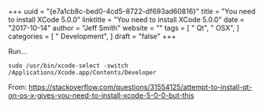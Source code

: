 +++ 
uuid = "{e7a1cb8c-bed0-4cd5-8722-df693ad60816}" 
title = "You need to install XCode 5.0.0" 
linktitle = "You need to install XCode 5.0.0" 
date = "2017-10-14" 
author = "Jeff Smith"
website = "" 
tags = [ " Qt", " OSX",  ] 
categories = [ " Development",  ] 
draft = "false" 
+++ 

Run...

    sudo /usr/bin/xcode-select -switch /Applications/Xcode.app/Contents/Developer 

From: https://stackoverflow.com/questions/31554125/attempt-to-install-qt-on-os-x-gives-you-need-to-install-xcode-5-0-0-but-this 
